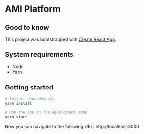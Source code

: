 # AMI Platform

## Good to know

This project was bootstrapped with [Create React App](https://github.com/facebook/create-react-app).

## System requirements

- Node
- Yarn

## Getting started

```bash
# Install dependencies
yarn install

# Run the app in the development mode
yarn start
```

Now you can navigate to the following URL: http://localhost:3000
